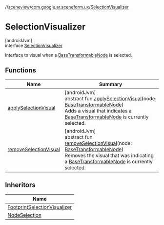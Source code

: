 //[sceneview](../../../index.md)/[com.google.ar.sceneform.ux](../index.md)/[SelectionVisualizer](index.md)

# SelectionVisualizer

[androidJvm]\
interface [SelectionVisualizer](index.md)

Interface to visual when a [BaseTransformableNode](../-base-transformable-node/index.md) is selected.

## Functions

| Name | Summary |
|---|---|
| [applySelectionVisual](apply-selection-visual.md) | [androidJvm]<br>abstract fun [applySelectionVisual](apply-selection-visual.md)(node: [BaseTransformableNode](../-base-transformable-node/index.md))<br>Adds a visual that indicates a [BaseTransformableNode](../-base-transformable-node/index.md) is currently selected. |
| [removeSelectionVisual](remove-selection-visual.md) | [androidJvm]<br>abstract fun [removeSelectionVisual](remove-selection-visual.md)(node: [BaseTransformableNode](../-base-transformable-node/index.md))<br>Removes the visual that was indicating a [BaseTransformableNode](../-base-transformable-node/index.md) is currently selected. |

## Inheritors

| Name |
|---|
| [FootprintSelectionVisualizer](../-footprint-selection-visualizer/index.md) |
| [NodeSelection](../../io.github.sceneview.interaction/-node-selection/index.md) |
